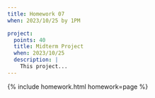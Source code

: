 ```yaml
---
title: Homework 07
when: 2023/10/25 by 1PM

project:
  points: 40
  title: Midterm Project
  when: 2023/10/25
  description: |
    This project...
---
```

{% include homework.html homework=page %}

